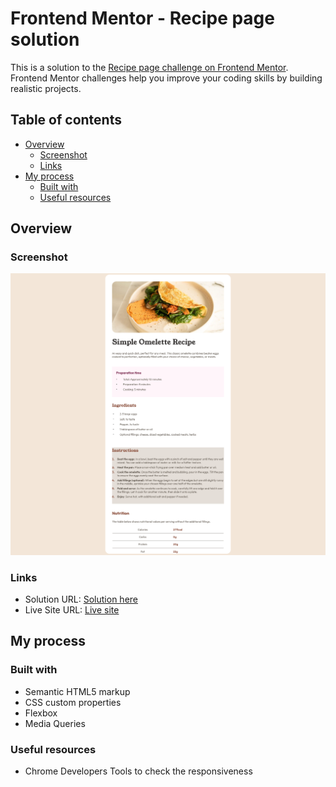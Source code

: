 # Frontend Mentor - Recipe page solution

This is a solution to the [Recipe page challenge on Frontend Mentor](https://www.frontendmentor.io/challenges/recipe-page-KiTsR8QQKm). Frontend Mentor challenges help you improve your coding skills by building realistic projects. 

## Table of contents

- [Overview](#overview)
  - [Screenshot](#screenshot)
  - [Links](#links)
- [My process](#my-process)
  - [Built with](#built-with)
  - [Useful resources](#useful-resources)


## Overview

### Screenshot

![](./screenshot.png)



### Links

- Solution URL: [Solution here](https://github.com/bandianconde/recipe-page-example)
- Live Site URL: [Live site](https://recipe-page-example.vercel.app/)

## My process

### Built with

- Semantic HTML5 markup
- CSS custom properties
- Flexbox
- Media Queries



### Useful resources

-  Chrome Developers Tools to check the responsiveness




